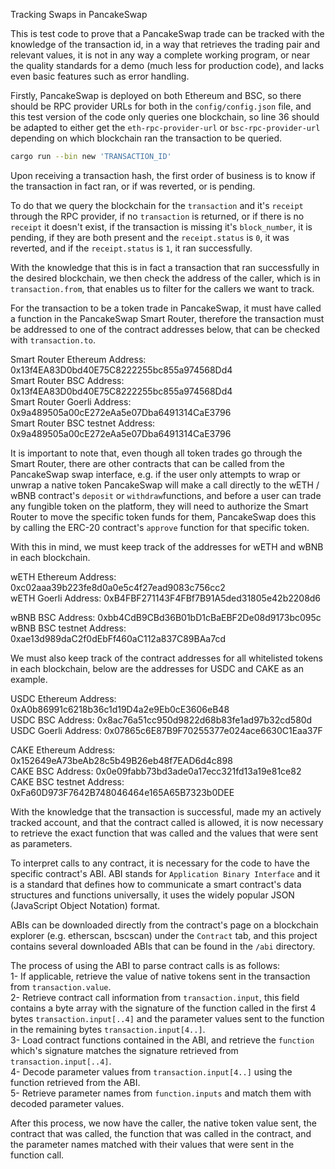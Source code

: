 Tracking Swaps in PancakeSwap<br /> 

This is test code to prove that a PancakeSwap trade can be tracked with the knowledge of the transaction id, in a way that retrieves the trading pair and relevant values, it is not in any way a complete working program, or near the quality standards for a demo (much less for production code), and lacks even basic features such as error handling.<br /> 

Firstly, PancakeSwap is deployed on both Ethereum and BSC, so there should be RPC provider URLs for both in the `config/config.json` file, and this test version of the code only queries one blockchain, so line 36 should be adapted to either get the `eth-rpc-provider-url` or `bsc-rpc-provider-url` depending on which blockchain ran the transaction to be queried.<br /> 

```sh
cargo run --bin new 'TRANSACTION_ID'
```

Upon receiving a transaction hash, the first order of business is to know if the transaction in fact ran, or if was reverted, or is pending.<br /> 

To do that we query the blockchain for the `transaction` and it's `receipt` through the RPC provider, if no `transaction` is returned, or if there is no `receipt` it doesn't exist, if the transaction is missing it's `block_number`, it is pending, if they are both present and the `receipt.status` is `0`, it was reverted, and if the `receipt.status` is `1`, it ran successfully.<br /> 

With the knowledge that this is in fact a transaction that ran successfully in the desired blockchain, we then check the address of the caller, which is in `transaction.from`, that enables us to filter for the callers we want to track.<br />

For the transaction to be a token trade in PancakeSwap, it must have called a function in the PancakeSwap Smart Router, therefore the transaction must be addressed to one of the contract addresses below, that can be checked with `transaction.to`.<br /> 

Smart Router Ethereum Address: 0x13f4EA83D0bd40E75C8222255bc855a974568Dd4<br />
Smart Router BSC Address: 0x13f4EA83D0bd40E75C8222255bc855a974568Dd4<br />
Smart Router Goerli Address: 0x9a489505a00cE272eAa5e07Dba6491314CaE3796<br />
Smart Router BSC testnet Address: 0x9a489505a00cE272eAa5e07Dba6491314CaE3796<br />

It is important to note that, even though all token trades go through the Smart Router, there are other contracts that can be called from the PancakeSwap swap interface, e.g. if the user only attempts to wrap or unwrap a native token PancakeSwap will make a call directly to the wETH / wBNB contract's `deposit` or `withdraw`functions, and before a user can trade any fungible token on the platform, they will need to authorize the Smart Router to move the specific token funds for them, PancakeSwap does this by calling the ERC-20 contract's `approve` function for that specific token.<br />

With this in mind, we must keep track of the addresses for wETH and wBNB in each blockchain.<br />

wETH Ethereum Address: 0xc02aaa39b223fe8d0a0e5c4f27ead9083c756cc2<br />
wETH Goerli Address: 0xB4FBF271143F4FBf7B91A5ded31805e42b2208d6<br />

wBNB BSC Address: 0xbb4CdB9CBd36B01bD1cBaEBF2De08d9173bc095c<br />
wBNB BSC testnet Address: 0xae13d989daC2f0dEbFf460aC112a837C89BAa7cd<br />

We must also keep track of the contract addresses for all whitelisted tokens in each blockchain, below are the addresses for USDC and CAKE as an example.<br />

USDC Ethereum Address: 0xA0b86991c6218b36c1d19D4a2e9Eb0cE3606eB48<br />
USDC BSC Address: 0x8ac76a51cc950d9822d68b83fe1ad97b32cd580d<br />
USDC Goerli Address: 0x07865c6E87B9F70255377e024ace6630C1Eaa37F<br />

CAKE Ethereum Address: 0x152649eA73beAb28c5b49B26eb48f7EAD6d4c898<br />
CAKE BSC Address: 0x0e09fabb73bd3ade0a17ecc321fd13a19e81ce82<br />
CAKE BSC testnet Address: 0xFa60D973F7642B748046464e165A65B7323b0DEE<br />

With the knowledge that the transaction is successful, made my an actively tracked account, and that the contract called is allowed, it is now necessary to retrieve the exact function that was called and the values that were sent as parameters.<br />

To interpret calls to any contract, it is necessary for the code to have the specific contract's ABI. ABI stands for `Application Binary Interface` and it is a standard that defines how to communicate a smart contract's data structures and functions universally, it uses the widely popular JSON (JavaScript Object Notation) format.<br /> 

ABIs can be downloaded directly from the contract's page on a blockchain explorer (e.g. etherscan, bscscan) under the `Contract` tab, and this project contains several downloaded ABIs that can be found in the `/abi` directory.<br /> 

The process of using the ABI to parse contract calls is as follows:<br />
1- If applicable, retrieve the value of native tokens sent in the transaction from `transaction.value`. <br />
2- Retrieve contract call information from `transaction.input`, this field contains a byte array with the signature of the function called in the first 4 bytes `transaction.input[..4]` and the parameter values sent to the function in the remaining bytes `transaction.input[4..]`.<br />
3- Load contract functions contained in the ABI, and retrieve the `function` which's signature matches the signature retrieved from `transaction.input[..4]`.<br />
4- Decode parameter values from `transaction.input[4..]` using the function retrieved from the ABI.<br />
5- Retrieve parameter names from `function.inputs` and match them with decoded parameter values.<br />

After this process, we now have the caller, the native token value sent, the contract that was called, the function that was called in the contract, and the parameter names matched with their values that were sent in the function call.<br /> 
